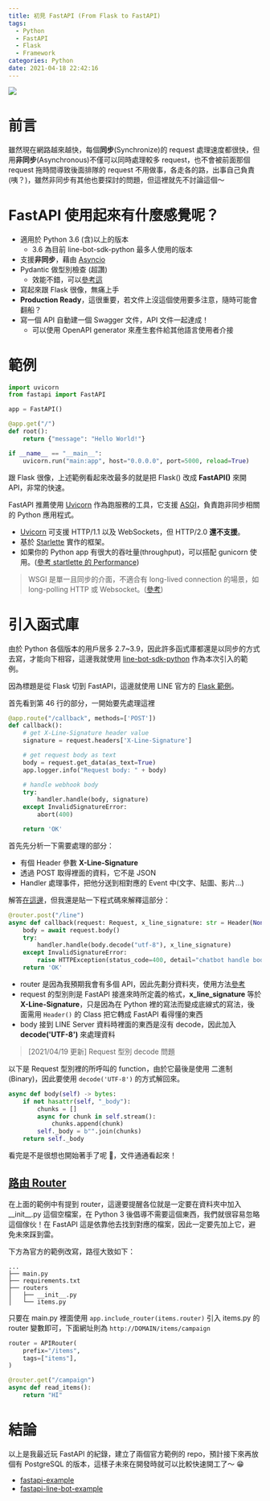 ```yaml
---
title: 初見 FastAPI (From Flask to FastAPI)
tags:
  - Python
  - FastAPI
  - Flask
  - Framework
categories: Python
date: 2021-04-18 22:42:16
---
```


<style>
  section.compact {
    font-size: 150%  
  }
  img[alt~="center"] {
    display: block;
    margin: 0 auto;
  }
</style>

![](https://camo.githubusercontent.com/86d9ca3437f5034da052cf0fd398299292aab0e4479b58c20f2fc37dd8ccbe05/68747470733a2f2f666173746170692e7469616e676f6c6f2e636f6d2f696d672f6c6f676f2d6d617267696e2f6c6f676f2d7465616c2e706e67)

# 前言

雖然現在網路越來越快，每個**同步**(Synchronize)的 request 處理速度都很快，但用**非同步**(Asynchronous)不僅可以同時處理較多 request，也不會被前面那個 request 拖時間導致後面排隊的 request 不用做事，各走各的路，出事自己負責(咦？)，雖然非同步有其他也要探討的問題，但這裡就先不討論這個～

# FastAPI 使用起來有什麼感覺呢？

- 適用於 Python 3.6 (含)以上的版本
  - 3.6 為目前 line-bot-sdk-python 最多人使用的版本
- 支援**非同步**，藉由 [Asyncio](https://docs.python.org/3/library/asyncio.html)
- Pydantic 做型別檢查 (超讚)
  - 效能不錯，可以[參考這](https://pydantic-docs.helpmanual.io/benchmarks/)
- 寫起來跟 Flask 很像，無痛上手
- **Production Ready**，這很重要，若文件上沒這個使用要多注意，隨時可能會翻船？
- 寫一個 API 自動建一個 Swagger 文件，API 文件一起達成！
  - 可以使用 OpenAPI generator 來產生套件給其他語言使用者介接

<!-- more -->

# 範例

```python
import uvicorn
from fastapi import FastAPI

app = FastAPI()

@app.get("/")
def root():
    return {"message": "Hello World!"}

if __name__ == "__main__":
    uvicorn.run("main:app", host="0.0.0.0", port=5000, reload=True)
```

跟 Flask 很像，上述範例看起來改最多的就是把 Flask() 改成 **FastAPI()** 來開 API，非常的快速。

FastAPI 推薦使用 [Uvicorn](https://www.uvicorn.org/) 作為跑服務的工具，它支援 [ASGI](https://asgi.readthedocs.io/en/latest/specs/main.html)，負責跑非同步相關的 Python 應用程式。

- [Uvicorn](https://www.uvicorn.org/) 可支援 HTTP/1.1 以及 WebSockets，但 HTTP/2.0 **還不支援**。
- 基於 [Starlette](https://github.com/encode/starlette) 實作的框架。
- 如果你的 Python app 有很大的吞吐量(throughput)，可以搭配 gunicorn 使用。([參考 startlette 的 Performance](https://github.com/encode/starlette#performance))

> WSGI 是單一且同步的介面，不適合有 long-lived connection 的場景，如 long-polling HTTP 或 Websocket。([參考](https://asgi.readthedocs.io/en/latest/introduction.html#what-s-wrong-with-wsgi))

# 引入函式庫

由於 Python 各個版本的用戶居多 2.7~3.9，因此許多函式庫都還是以同步的方式去寫，才能向下相容，這邊我就使用 [line-bot-sdk-python](https://github.com/line/line-bot-sdk-python) 作為本次引入的範例。

因為標題是從 Flask 切到 FastAPI，這邊就使用 LINE 官方的 [Flask 範例](https://github.com/line/line-bot-sdk-python/blob/master/examples/flask-echo/app_with_handler.py)。

首先看到第 46 行的部分，一開始要先處理這裡

```python
@app.route("/callback", methods=['POST'])
def callback():
    # get X-Line-Signature header value
    signature = request.headers['X-Line-Signature']

    # get request body as text
    body = request.get_data(as_text=True)
    app.logger.info("Request body: " + body)

    # handle webhook body
    try:
        handler.handle(body, signature)
    except InvalidSignatureError:
        abort(400)

    return 'OK'
```

首先先分析一下需要處理的部分：

- 有個 Header 參數 **X-Line-Signature**
- 透過 POST 取得裡面的資料，它不是 JSON
- Handler 處理事件，把他分送到相對應的 Event 中(文字、貼圖、影片...)

解答[在這邊](https://github.com/louis70109/fastapi-line-bot-example/blob/master/routers/webhooks.py)，但我還是貼一下程式碼來解釋這部分：

```python
@router.post("/line")
async def callback(request: Request, x_line_signature: str = Header(None)):
    body = await request.body()
    try:
        handler.handle(body.decode("utf-8"), x_line_signature)
    except InvalidSignatureError:
        raise HTTPException(status_code=400, detail="chatbot handle body error.")
    return 'OK'
```

- router 是因為我預期我會有多個 API，因此先劃分資料夾，使用方法[參考](https://fastapi.tiangolo.com/tutorial/bigger-applications/)
- request 的型別則是 FastAPI 接進來時所定義的格式，**x_line_signature** 等於 **X-Line-Signature**，只是因為在 Python 裡的寫法而變成底線式的寫法，後面需用 `Header()` 的 Class 把它轉成 FastAPI 看得懂的東西
- body 接到 LINE Server 資料時裡面的東西是沒有 decode，因此加入 **decode('UTF-8')** 來處理資料

> [2021/04/19 更新] Request 型別 decode 問題

以下是 Request 型別裡的所呼叫的 function，由於它最後是使用 二進制(Binary)，因此要使用 `decode('UTF-8')` 的方式解回來。

```python
async def body(self) -> bytes:
    if not hasattr(self, "_body"):
        chunks = []
        async for chunk in self.stream():
            chunks.append(chunk)
        self._body = b"".join(chunks)
    return self._body
```

看完是不是很想也開始著手了呢 🎉，文件通通看起來！

## [路由 Router](<(https://fastapi.tiangolo.com/tutorial/bigger-applications/)>)

在上面的範例中有提到 router，這邊要提醒各位就是一定要在資料夾中加入 \_\_init\_\_.py 這個空檔案，在 Python 3 後倡導不需要這個東西，我們就很容易忽略這個傢伙！在 FastAPI 這是依靠他去找到對應的檔案，因此一定要先加上它，避免未來踩到雷。

下方為官方的範例改寫，路徑大致如下：

```
...
├── main.py
├── requirements.txt
├── routers
│   ├── __init__.py
│   └── items.py
```

只要在 main.py 裡面使用 `app.include_router(items.router)` 引入 items.py 的 router 變數即可，下面網址則為 `http://DOMAIN/items/campaign`

```python
router = APIRouter(
    prefix="/items",
    tags=["items"],
)

@router.get("/campaign")
async def read_items():
    return "HI"
```

# 結論

以上是我最近玩 FastAPI 的紀錄，建立了兩個官方範例的 repo，預計接下來再放個有 PostgreSQL 的版本，這樣子未來在開發時就可以比較快速開工了～ 😁

- [fastapi-example](https://github.com/louis70109/fastapi-example)
- [fastapi-line-bot-example](https://github.com/louis70109/fastapi-line-bot-example)
